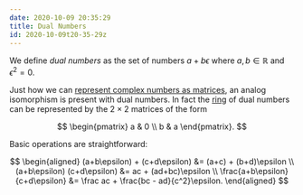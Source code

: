 ```yaml
---
date: 2020-10-09 20:35:29
title: Dual Numbers
id: 2020-10-09t20-35-29z
---
```


We define _dual numbers_ as the set of numbers $a + b\epsilon$ where
$a, b \in
\mathbb{R}$ and $\epsilon^2 = 0$.

Just how we can
[represent complex numbers as matrices](./2020-10-12t20-26-57z.md), an analog
isomorphism is present with dual numbers. In fact the
[ring](https://www.youtube.com/watch?v=j_f7O-4Rb9U) of dual numbers can be
represented by the $2 \times 2$ matrices of the form

$$
\begin{pmatrix}
a & 0 \\
b & a
\end{pmatrix}.
$$

Basic operations are straightforward:

$$
\begin{aligned}
  (a+b\epsilon) + (c+d\epsilon) &= (a+c) + (b+d)\epsilon \\
  (a+b\epsilon) (c+d\epsilon) &= ac + (ad+bc)\epsilon \\
  \frac{a+b\epsilon}{c+d\epsilon} &= \frac ac + \frac{bc - ad}{c^2}\epsilon.
\end{aligned}
$$
